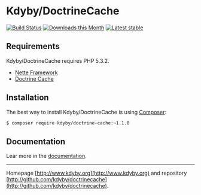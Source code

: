Kdyby/DoctrineCache
======

[![Build Status](https://travis-ci.org/Kdyby/DoctrineCache.svg?branch=nette-2.0)](https://travis-ci.org/Kdyby/DoctrineCache)
[![Downloads this Month](https://img.shields.io/packagist/dm/kdyby/doctrine-cache.svg)](https://packagist.org/packages/kdyby/doctrine-cache)
[![Latest stable](https://img.shields.io/packagist/v/kdyby/doctrine-cache.svg)](https://packagist.org/packages/kdyby/doctrine-cache)


Requirements
------------

Kdyby/DoctrineCache requires PHP 5.3.2.

- [Nette Framework](https://github.com/nette/nette)
- [Doctrine Cache](https://github.com/doctrine/cache)


Installation
------------

The best way to install Kdyby/DoctrineCache is using  [Composer](http://getcomposer.org/):

```sh
$ composer require kdyby/doctrine-cache:~1.1.0
```


Documentation
------------

Lear more in the [documentation](https://github.com/Kdyby/DoctrineCache/blob/nette-2.0/docs/en/index.md).


-----

Homepage [http://www.kdyby.org](http://www.kdyby.org) and repository [http://github.com/kdyby/doctrinecache](http://github.com/kdyby/doctrinecache).
